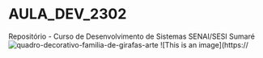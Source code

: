 # AULA_DEV_2302

Repositório - Curso de Desenvolvimento de Sistemas SENAI/SESI Sumaré
![quadro-decorativo-familia-de-girafas-arte](https://user-images.githubusercontent.com/125597510/220901202-0bef76df-bbfd-41e6-8913-a0440cfa4496.jpg)
![This is an image](https://

